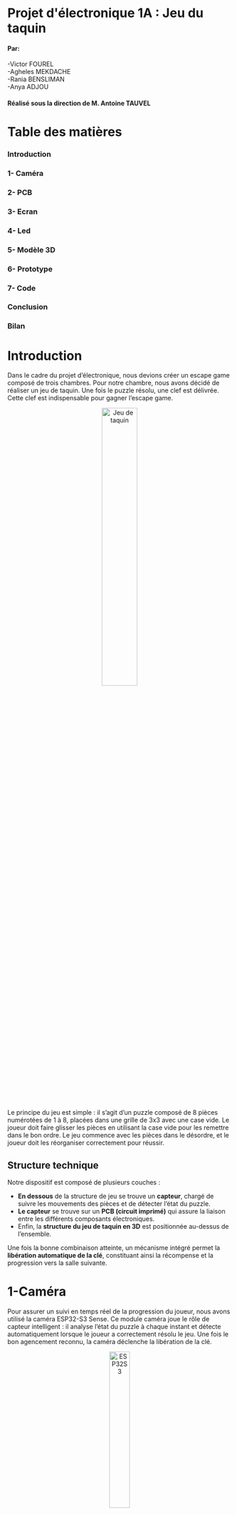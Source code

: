 # Projet d'électronique 1A : Jeu du taquin
#### Par:
-Victor FOUREL \
-Agheles MEKDACHE \
-Rania BENSLIMAN \
-Anya ADJOU
#### Réalisé sous la direction de M. Antoine TAUVEL
# Table des matières
###  Introduction 
### 1- Caméra 
### 2- PCB
### 3- Ecran
### 4- Led
### 5- Modèle 3D
### 6- Prototype
### 7- Code
### Conclusion
### Bilan
# Introduction 
Dans le cadre du projet d’électronique, nous devions créer un escape game composé de trois chambres. Pour notre chambre, nous avons décidé de réaliser un jeu de taquin. Une fois le puzzle résolu, une clef est délivrée. Cette clef est indispensable pour gagner l’escape game.

<p style="text-align:center;">
  <img src=".Images/taquin.png" alt="Jeu de taquin" style="width:40%;" />
</p>



Le principe du jeu est simple : il s’agit d’un puzzle composé de 8 pièces numérotées de 1 à 8, placées dans une grille de 3x3 avec une case vide. Le joueur doit faire glisser les pièces en utilisant la case vide pour les remettre dans le bon ordre. Le jeu commence avec les pièces dans le désordre, et le joueur doit les réorganiser correctement pour réussir.
## Structure technique

Notre dispositif est composé de plusieurs couches :

- **En dessous** de la structure de jeu se trouve un **capteur**, chargé de suivre les mouvements des pièces et de détecter l’état du puzzle.
- **Le capteur** se trouve sur  un **PCB (circuit imprimé)** qui assure la liaison entre les différents composants électroniques.
- Enfin, la **structure du jeu de taquin en 3D** est positionnée au-dessus de l’ensemble.

Une fois la bonne combinaison atteinte, un mécanisme intégré permet la **libération automatique de la clé**, constituant ainsi la récompense et la progression vers la salle suivante.


# 1-Caméra 
Pour assurer un suivi en temps réel de la progression du joueur, nous avons utilisé la caméra ESP32-S3 Sense. Ce module caméra joue le rôle de capteur intelligent : il analyse l’état du puzzle à chaque instant et détecte automatiquement lorsque le joueur a correctement résolu le jeu. Une fois le bon agencement reconnu, la caméra déclenche la libération de la clé.
<p style="text-align:center;">
  <img src="./ESP32S3.jpg" alt="ESP32S3" style="width:30%;" />
</p>
Ce choix technologique nous a permis d’ajouter une dimension interactive et autonome à notre chambre d’escape game, tout en intégrant des compétences en traitement d’image, microcontrôleurs et automatisation.

# 2- PCB
Notre carte PCB se décompose d'abord d'un module ESP32-S3 Sense  intégré  via un connecteur 2x7 broches (J1), permettant son raccordement direct à l’alimentation et aux lignes de communication. Il est alimenté en +3.3V via une broche dédiée, tandis que le reste du système fonctionne en 5V. La caméra communique avec d'autres périphériques (comme l’écran OLED) à travers le bus I2C (SDA/SCL), et plusieurs broches GPIO (D1 à D4) sont disponibles pour des entrées/sorties numériques.
<p style="text-align:center;">
  <img src="./caméraKicad.png" alt="caméraKicad" style="width:30%;" />
</p>

Ces GPIO peuvent être utilisés pour contrôler la LED via un transistor, ou piloter le servomoteur chargé de la libération de la clé. Le module réalise localement l’analyse d’image (suivi des positions du puzzle) et déclenche les actions nécessaires via le PCB en fonction de l’état du jeu. Il agit ainsi comme unité centrale de traitement et de commande du système.
 
Après, deux circuits LED sont présents sur le PCB. Le premier est une LED simple avec résistance de limitation, utilisée comme témoin d’alimentation ou d’état général. Le second est une LED contrôlée par un transistor 2N2222, ce qui permet d’allumer une LED plus puissante ou de l’intégrer dans une logique de commande via microcontrôleur. Cette LED peut servir à signaler la résolution du puzzle ou indiquer un changement d’état.
<p style="text-align:center;">
  <img src="./Leds.png" alt="Leds" style="width:30%;" />
</p>
Ainsi, on a branché un écran OLED, connecté via le bus I2C, sert d’interface visuelle pour le joueur. Il permet d’afficher des messages utiles : état du jeu, instructions, chronomètre, ou félicitations en cas de réussite. Sa faible consommation et sa simplicité d’utilisation en I2C en font un excellent choix pour les projets embarqués.
<p style="text-align:center;">
  <img src="./Ecran.png" alt="Ecran" style="width:30%;" />
</p>
Après, un bouton-poussoir est également intégré au PCB. Il est utilisé pour démarrer une nouvelle partie, réinitialiser le système et envoyer une commande manuelle à la caméra. Une résistance de pull-down est utilisée pour s’assurer que l’entrée est bien à l’état bas lorsque le bouton n’est pas pressé, évitant ainsi les déclenchements erronés.
<p style="text-align:center;">
  <img src="./BP.png" alt="BP" style="width:30%;" />
</p>
Le servomoteur est la partie du circuit qui permet d’agir physiquement sur le jeu. Il reçoit un signal électrique envoyé par la caméra ou le microcontrôleur quand le puzzle est résolu. Dès qu’il reçoit ce signal, le servomoteur tourne pour ouvrir une trappe ou libérer une clé. Ce système transforme le succès dans le jeu en une action réelle, ce qui rend l’expérience plus interactive et concrète pour le joueur.
<p style="text-align:center;">
  <img src="./Servomoteurs.png" alt="Servomoteurs" style="width:30%;" />
</p>
Finalement, le système est alimenté par une source de tension de +7.5V, connectée via un bornier dédié. Cette tension est ensuite régulée par un régulateur linéaire 7805, qui abaisse la tension à +5V, nécessaire au bon fonctionnement des composants électroniques. Deux condensateurs de 47 µF (placés en entrée et en sortie du régulateur) assurent la stabilité de la tension en filtrant les éventuelles perturbations électriques. Cette alimentation stabilisée est cruciale pour éviter des comportements imprévisibles, notamment pour le module caméra, le servomoteur et l’écran OLED.
<p style="text-align:center;">
  <img src="./RG.png" alt="RG" style="width:30%;" />
</p>

# 5- Modèle 3D

### Taquin 3D
Nous réalisé un modèle 3D d’un taquin aux dimensions finales de 6 cm sur 6 cm. Chaque pièce du taquin a été conçue avec des rainures et creux de chaques cotés de chaque pièces, permettant un bon encastrement et un coulissement fluide des pièces entre elles. 
<p style="text-align:center;">
  <img src="./carcasse creux.png" alt="Contour du taquin (coté avec un "creux" visible)" style="width:30%;" />
</p>

<p style="text-align:center;">
  <img src="./carcasse rainure.png" alt="Contour du taquin (coté avec une "rainure" visible)" style="width:30%;" />
</p>

<p style="text-align:center;">
  <img src="./piece individuel.png" alt="Une pièce individuelle du taquin (8 au total)" style="width:30%;" />
</p>

Initialement, une autre taille avait été envisagée, mais nous avons dû adapter les dimensions du modèle en fonction des contraintes imposées par la caméra utilisée, notamment pour garantir une bonne visibilité et un bon suivi des pièces pendant l’utilisation. 
<p style="text-align:center;">
  <img src="./taquin imp 3D.png" alt="taquin imp 3D" style="width:30%;" />
</p>

### Système d'éjéction 3D
Le système d’éjection de clés repose sur un mécanisme à ressorts intégré dans un récipient allongé. Au fond de ce récipient, des clous équitablement répartis servent de support et de guide pour les ressorts, un ressort est inséré dans chaque clou. Une plaque supérieure vient ensuite comprimer ces ressorts, maintenue par un loquet de blocage. Une fois la clé placée au-dessus, ce loquet (relié à un servomoteur) empêche l’éjection tant que le jeu n’est pas terminé. Lorsque l’utilisateur réussit, le servomoteur se déclenche, libère le loquet, et les ressorts se détendent, projetant la clé vers l’extérieur. 

Toutefois, nous n’avons pas réussi à concevoir une solution plus pratique à gérer pour le réalisateur du jeu : en effet, l’éjection entraîne en même temps les ressorts et l’ensemble du mécanisme, rendant le système à usage unique. Il faut donc le reconstituer manuellement entre chaque joueur, ce qui s’avère peu pratique. Pour une prochaine version, il sera essentiel de penser non seulement à la simplicité d’utilisation pour le joueur, mais aussi à la facilité de réinitialisation et de gestion pour la personne du jeu.

# 6- Prototype
Pour le prototype 3D présenté, nous avons fait le choix, par soucis de clarté et par manque de temps, de réaliser une démonstration hors du cube. Le montage a ainsi été fait de manière simplifiée : nous avons assemblé des planches en bois perpendiculaires entre elles, avec deux longueurs différentes — une plus courte et une plus longue. Sur la planche la plus longue, nous avons installé un système de glissoir permettant d’ajuster manuellement la distance de la caméra afin d’obtenir un cadrage optimal du taquin. 

<p style="text-align:center;">
  <img src="./proto.png" alt="proto" style="width:30%;" />
</p>

Cependant, plusieurs problèmes techniques ont émergé, notamment au niveau de l’éclairage : la LED utilisée produisait une lumière brute et non diffuse, provoquant des reflets gênants sur le quadrillage utilisé pour la calibration de la caméra. Ce quadrillage, de dimensions 6 cm par 6 cm et correspondant à la taille réelle du taquin, avait été imprimé sur des feuilles avec différentes couleurs destinées à être détectées par la caméra. Toutefois, ces couleurs étaient trop proches en termes de carnation, ce qui causait des imprécisions dans la détection par l’algorithme de traitement d’image. Une solution plus fiable aurait été d’utiliser, pour chaque case du quadrillage représentant le taquin, un pourcentage unique de blanc et de noir. Grâce à ces contrastes bien marqués, l’algorithme aurait pu identifier chaque case de manière plus précise.

# 7- Code

Le choix a été fait de coder en Arduino. En effet, comme nous avons utilisé un ESP32 muni d'une caméra, il était beaucoup plus raisonnable, pour un premier projet utilisant cette technologie, d'utiliser des librairies existantes plutôt que de s'acharner à tout recoder/configurer soi-même sur CubeIDE.

Toutefois, cela n'a pas été si évident d'utiliser ces ressources, qui étaient relativement cachées sur un GitHub. La personne chargée du code a beaucoup appris lors de cette étape, que ce soit pour la compréhension de la structure des projets/librairies disponibles en open source, ou sur leur utilisation/implémentation efficace. En effet, le jeune programmeur a eu quelques sueurs froides à la lecture des différentes librairies s'étalant sur des centaines de lignes, mais il a finalement été rassuré quand il a compris qu'un seul appel de fonction faisait opérer la magie.

Après la capture de l'image effectuée avec la commande magique, le premier challenge fut de réussir à visualiser l'image sur l'ordinateur pour s'assurer du bon fonctionnement de la caméra. Pour ce faire, la première solution fut l'utilisation d'une carte SD. Mais cela était pénible, car de la manutention était nécessaire pour faire passer la carte du module à l'ordinateur, et inversement. De plus, l'image était juste créée par magie sans contrôle, donc inexploitable avec un algorithme.

La deuxième piste empruntée a été de récupérer tous les pixels de la photo prise par le module caméra à travers la liaison série. Un challenge est alors survenu : comprendre ce qu'on recevait de la commande magique (des pixels ? quelle taille ? quel format ?...). Le buffer, rempli par la commande magique, était constitué de pixels codés en RGB565, donc sur deux octets. Une conversion en RGB888 a ensuite été réalisée avant de pouvoir enfin reconstituer l'image avec un script Python qui lisait la liaison série. Et là, malheur : les formes de l'image reconstituée correspondaient à la scène prise en photo, mais les couleurs étaient fantastiques. Le programmeur avait en réalité inversé le MSB et le LSB dans sa traduction bits to RGB565.

Une fois l'image visible (après pas mal de temps), le code de détection des couleurs a pu voir le jour. Pour détecter les différentes pièces du Taquin, qui possèdent chacune d'elles une couleur différente et un numéro associé sur l'autre face, on a sélectionné 9 zones de l'image (bien choisies au centre de chacune des pièces) dont on a calculé la moyenne RGB pour obtenir une couleur, qu'on a elle-même comparée (calcul de distance en 3D) avec le tableau qui associe les couleurs/numéros véridiques de chaque pièce du Taquin. Ainsi, on obtient en théorie une matrice 3×3 remplie de numéros allant de 1 à 9 représentant la configuration du Taquin.

Les tests pratiques ont révélé que la luminosité et le positionnement de la caméra influaient beaucoup sur la qualité de l'image. On pouvait donc se retrouver avec plusieurs couleurs confondues avec une autre, et donc avoir une même pièce du Taquin à plusieurs endroits en même temps du point de vue de l'ESP32. Le blanc et le noir étaient très bien reconnus, tandis que l’orange et le cyan l’étaient moins, par exemple. Une piste d'amélioration évidente serait d'utiliser uniquement les couleurs/teintes avec le meilleur taux de reconnaissance, et de faire des motifs sur chaque pièce pour les différencier.

Le reste du code du projet a pu être ensuite déroulé rapidement :

- La résolution du jeu de Taquin : une fonction a été codée pour trouver le prochain coup à jouer (elle prend en paramètre la configuration et renvoie le numéro de la pièce à jouer). Elle utilise un algorithme de type A* avec une heuristique standard. C'est bien plus efficace qu'une approche gloutonne.

- L'écran : affichage classique, pas de difficulté particulière.

- Le code Morse : lorsque le joueur appuie deux fois rapidement sur le bouton poussoir, il entre dans le mode morse. Il peut ainsi entrer le code qui se dévoile une fois le Taquin résolu. Le challenge a été de bien gérer la reconnaissance d'appui pour différencier les deux modes disponibles : un appui permet de prendre une photo et de donner une indication au joueur sur l'écran, alors que deux appuis permettent d'entrer dans le mode morse. Le choix a été fait, pour parvenir à un code fonctionnel dans le temps imparti, de coder un code morse d'une séquence, et non de plusieurs lettres.

- Le servomoteur: Le servomoteur est déclenché lorsque le joueur entre le bon code morse dans le mode Morse.

En somme toutes les fonctionnalités attendues au départ étaient fonctionnelles. Seulement la précision de la reconnaissance des couleurs est à améliorer, même si sur le principe et pour une majorité de couleurs bien éclairées, la reconnaissance s'effectue correctement.
Le code est disponible sur le github.



